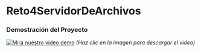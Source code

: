 # Reto4ServidorDeArchivos

### Demostración del Proyecto


[![Mira nuestro video demo](https://github.com/user-attachments/assets/105289ba-6b5f-44a4-ac97-8c1227326015)](https://github.com/TU_USUARIO/TU_REPO/releases/download/v1.0/demo_video.mp4)
*(Haz clic en la imagen para descargar el video)*
